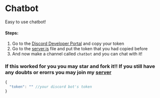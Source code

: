 # Chatbot
Easy to use chatbot!


#### Steps:
1. Go to the [Discord Developer Portal](https://discord.com/developers/applications) and copy your token
2. Go to the [server.js](https://github.com/crypto195/nqn_remake/server.js) file and put the token that you had copied before
3. And now make a channel called `chatbot` and you can chat with it!
### If this worked for you you may star and fork it!! If you still have any doubts or erorrs you may join my [server](https://discord.gg/dmwBs6frJe)
```js
{
  "token": "" //your discord bot's token
}
```
